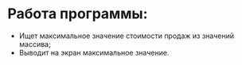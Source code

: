 # Работа программы:
- Ищет максимальное 
значение стоимости продаж
из значений массива;
- Выводит на экран максимальное значение.


